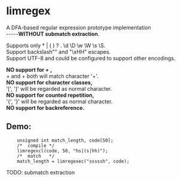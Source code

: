 # limregex
A DFA-based regular expression prototype implementation  
    -----**WITHOUT submatch extraction**.  
  
Supports only * | ( ) ? . \d \D \w \W \s \S.  
Support backslash"\" and "\xHH" escapes.  
Support UTF-8 and could be configured to support other encodings.  
  
**NO support for + ,**  
     + and \+ both will match character '+'.  
**NO support for character classes,**  
     '[', ']' will be regarded as normal character.  
**NO support for counted repetition,**  
     '{', '}' will be regarded as normal character.  
**NO support for backreference.**  

## Demo:
        unsigned int match_length, code[50];
        /*  compile */
        limregexcl(code, 50, "hs|(s|hh)");
        /*  match   */
        match_length = limregexec("sssssh", code);

TODO: submatch extraction  

